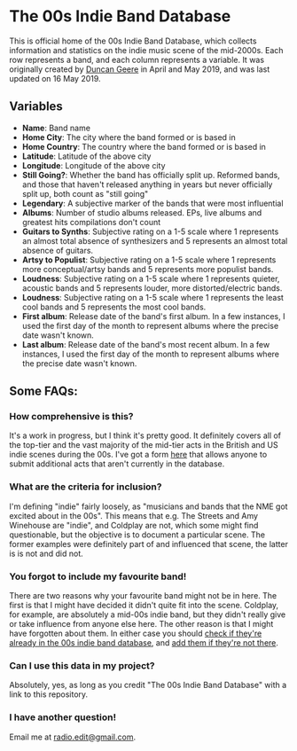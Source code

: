 # The 00s Indie Band Database
This is official home of the 00s Indie Band Database, which collects information and statistics on the indie music scene of the mid-2000s. Each row represents a band, and each column represents a variable. It was originally created by [Duncan Geere](http://www.duncangeere.com) in April and May 2019, and was last updated on 16 May 2019.

## Variables
* **Name**: Band name
* **Home City**: The city where the band formed or is based in
* **Home Country**: The country where the band formed or is based in
* **Latitude**: Latitude of the above city
* **Longitude**: Longitude of the above city
* **Still Going?**: Whether the band has officially split up. Reformed bands, and those that haven't released anything in years but never officially split up, both count as "still going"
* **Legendary**: A subjective marker of the bands that were most influential
* **Albums**: Number of studio albums released. EPs, live albums and greatest hits compilations don't count
* **Guitars to Synths**: Subjective rating on a 1-5 scale where 1 represents an almost total absence of synthesizers and 5 represents an almost total absence of guitars.
* **Artsy to Populist**: Subjective rating on a 1-5 scale where 1 represents more conceptual/artsy bands and 5 represents more populist bands.
* **Loudness**: Subjective rating on a 1-5 scale where 1 represents quieter, acoustic bands and 5 represents louder, more distorted/electric bands.
* **Loudness**: Subjective rating on a 1-5 scale where 1 represents the least cool bands and 5 represents the most cool bands.
* **First album**: Release date of the band's first album. In a few instances, I used the first day of the month to represent albums where the precise date wasn't known.
* **Last album**: Release date of the band's most recent album. In a few instances, I used the first day of the month to represent albums where the precise date wasn't known.

## Some FAQs:
### How comprehensive is this? 
It's a work in progress, but I think it's pretty good. It definitely covers all of the top-tier and the vast majority of the mid-tier acts in the British and US indie scenes during the 00s. I've got a form [here](https://airtable.com/shrURbhInIQB2TEem) that allows anyone to submit additional acts that aren't currently in the database.

### What are the criteria for inclusion?
I'm defining "indie" fairly loosely, as "musicians and bands that the NME got excited about in the 00s". This means that e.g. The Streets and Amy Winehouse are "indie", and Coldplay are not, which some might find questionable, but the objective is to document a particular scene. The former examples were definitely part of and influenced that scene, the latter is is not and did not.

### You forgot to include my favourite band!
There are two reasons why your favourite band might not be in here. The first is that I might have decided it didn't quite fit into the scene. Coldplay, for example, are absolutely a mid-00s indie band, but they didn't really give or take influence from anyone else here. The other reason is that I might have forgotten about them. In either case you should [check if they're already in the 00s indie band database](https://airtable.com/shrtIJTzbEXDvBvQ5), and [add them if they're not there](https://airtable.com/shrURbhInIQB2TEem).

### Can I use this data in my project?
Absolutely, yes, as long as you credit "The 00s Indie Band Database" with a link to this repository.

### I have another question!
Email me at [radio.edit@gmail.com](mailto:radio.edit@gmail.com).
